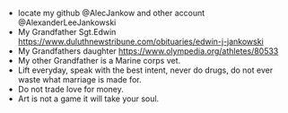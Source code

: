 - locate my github @AlecJankow and other account @AlexanderLeeJankowski
- My Grandfather Sgt.Edwin https://www.duluthnewstribune.com/obituaries/edwin-j-jankowski
- My Grandfathers daughter https://www.olympedia.org/athletes/80533
- My other Grandfather is a Marine corps vet.
- Lift everyday, speak with the best intent, never do drugs, do not ever waste what marriage is made for.
- Do not trade love for money.
- Art is not a game it will take your soul.
<!---
AlexanderLJankowski/AlexanderLJankowski is a ✨ special ✨ repository because its `README.md` (this file) appears on your GitHub profile.
You can click the Preview link to take a look at your changes.
--->
